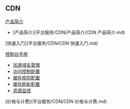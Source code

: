 ## CDN

[产品简介]()
 
  * [产品简介](平台服务/CDN/产品简介/CDN 产品简介.md)

[快速入门](平台服务/CDN/CDN 快速入门.md)  

[控制台手册]()

* [加速域名管理](平台服务/CDN/控制台手册/加速域名管理.md)
* [访问控制配置](平台服务/CDN/控制台手册/访问控制配置.md)
* [缓存规则配置](平台服务/CDN/控制台手册/缓存规则配置.md)
* [缓存刷新配置](平台服务/CDN/控制台手册/缓存刷新配置.md)
* [资源监控](平台服务/CDN/控制台手册/资源监控.md)

[价格与计费](平台服务/CDN/CDN 价格与计费.md)